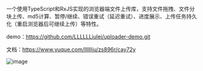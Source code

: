 
一个使用TypeScript和RxJS实现的浏览器端文件上传库，支持文件拖拽、文件分块上传、md5计算、暂停/继续、错误重试（延迟重试）、进度展示、上传任务持久化（重启浏览器后可继续上传）等特性。

demo：https://github.com/LLLLLLiulei/uploader-demo.git


文档：https://www.yuque.com/lllllliu/zs896r/cay72y


![image](https://cdn.nlark.com/yuque/0/2021/gif/1719776/1614145738974-0f8c4f73-6c05-4e7e-845e-db86d8332ad8.gif)


 

